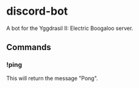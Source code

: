 # discord-bot

A bot for the Yggdrasil II: Electric Boogaloo server.

## Commands

### !ping

This will return the message "Pong".
